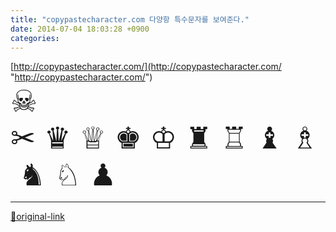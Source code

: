 ```yaml
---
title: "copypastecharacter.com 다양항 특수문자를 보여준다."
date: 2014-07-04 18:03:28 +0900
categories: 
---
```

  

[http://copypastecharacter.com/](http://copypastecharacter.com/ "http://copypastecharacter.com/")  
<font size="7">☠✂ ♛ ♕ ♚ ♔ ♜ ♖ ♝ ♗ ♞ ♘ ♟</font>



***
[🔗original-link](http://www.mins01.com/mh/tech/read/890)